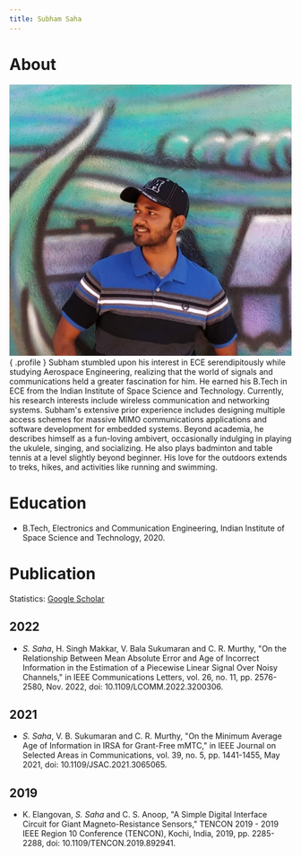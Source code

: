 ```yaml
---
title: Subham Saha
---
```


About
=====

![](./profile.jpg){ .profile }
Subham stumbled upon his interest in ECE serendipitously while studying Aerospace Engineering, realizing that the world of signals and communications held a greater fascination for him. He earned his B.Tech in ECE from the Indian Institute of Space Science and Technology. Currently, his research interests include wireless communication and networking systems. Subham's extensive prior experience includes designing multiple access schemes for massive MIMO communications applications and software development for embedded systems. Beyond academia, he describes himself as a fun-loving ambivert, occasionally indulging in playing the ukulele, singing, and socializing. He also plays badminton and table tennis at a level slightly beyond beginner. His love for the outdoors extends to treks, hikes, and activities like running and swimming.

Education
=========
- B.Tech, Electronics and Communication Engineering, Indian Institute of Space Science and Technology, 2020.

Publication
===========

Statistics: [Google Scholar](https://scholar.google.com/citations?user=6ZqveaIAAAAJ&hl=en)

2022
----

- *S. Saha*, H. Singh Makkar, V. Bala Sukumaran and C. R. Murthy, "On the Relationship Between Mean Absolute Error and Age of Incorrect Information in the Estimation of a Piecewise Linear Signal Over Noisy Channels," in IEEE Communications Letters, vol. 26, no. 11, pp. 2576-2580, Nov. 2022, doi: 10.1109/LCOMM.2022.3200306. 

2021
----

- *S. Saha*, V. B. Sukumaran and C. R. Murthy, "On the Minimum Average Age of Information in IRSA for Grant-Free mMTC," in IEEE Journal on Selected Areas in Communications, vol. 39, no. 5, pp. 1441-1455, May 2021, doi: 10.1109/JSAC.2021.3065065.

2019
----
- K. Elangovan, *S. Saha* and C. S. Anoop, "A Simple Digital Interface Circuit for Giant Magneto-Resistance Sensors," TENCON 2019 - 2019 IEEE Region 10 Conference (TENCON), Kochi, India, 2019, pp. 2285-2288, doi: 10.1109/TENCON.2019.892941.
